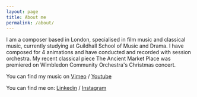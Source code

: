 ```yaml
---
layout: page
title: About me
permalink: /about/
---
```


I am a composer based in London, specialised in film music and classical music, currently studying at Guildhall School of Music and Drama. I have composed for 4 animations and have conducted and recorded with session orchestra. My recent classical piece The Ancient Market Place was premiered on Wimbledon Community Orchestra's Christmas concert.

You can find my music on 
[Vimeo]() /
[Youtube](https://)

You can find me on:
[Linkedin]() /
[Instagram](https://)


[jekyll-organization]: https://github.com/jekyll
